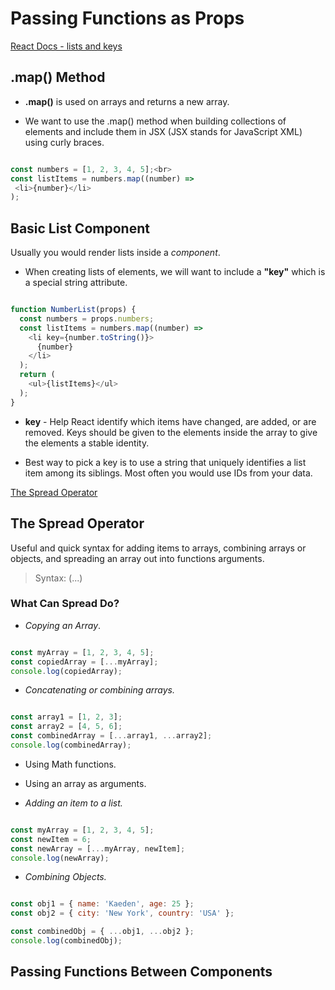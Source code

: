# Passing Functions as Props

[React Docs - lists and keys](https://legacy.reactjs.org/docs/lists-and-keys.html)

## .map() Method

- **.map()** is used on arrays and returns a new array.

- We want to use the .map() method when building collections of elements and include them in JSX (JSX stands for JavaScript XML) using curly braces.

``` javascript

const numbers = [1, 2, 3, 4, 5];<br>
const listItems = numbers.map((number) =>
 <li>{number}</li>
);
```

## Basic List Component

Usually you would render lists inside a *component*.

- When creating lists of elements, we will want to include a **"key"** which is a special string attribute.

``` javascript

function NumberList(props) {
  const numbers = props.numbers;
  const listItems = numbers.map((number) =>
    <li key={number.toString()}>
      {number}
    </li>
  );
  return (
    <ul>{listItems}</ul>
  );
}

```

- **key** - Help React identify which items have changed, are added, or are removed. Keys should be given to the elements inside the array to give the elements a stable identity.

- Best way to pick a key is to use a string that uniquely identifies a list item among its siblings. Most often you would use IDs from your data.

[The Spread Operator](https://medium.com/coding-at-dawn/how-to-use-the-spread-operator-in-javascript-b9e4a8b06fab)

## The Spread Operator

Useful and quick syntax for adding items to arrays, combining arrays or objects, and spreading an array out into functions arguments.

> Syntax: (...)

### What Can Spread Do?

- *Copying an Array*.

``` javascript

const myArray = [1, 2, 3, 4, 5];
const copiedArray = [...myArray];
console.log(copiedArray);

```

- *Concatenating or combining arrays.*

``` javascript

const array1 = [1, 2, 3];
const array2 = [4, 5, 6];
const combinedArray = [...array1, ...array2];
console.log(combinedArray);

```

- Using Math functions.

- Using an array as arguments.

- *Adding an item to a list.*

``` javascript

const myArray = [1, 2, 3, 4, 5];
const newItem = 6;
const newArray = [...myArray, newItem];
console.log(newArray);

```

- *Combining Objects.*

``` javascript

const obj1 = { name: 'Kaeden', age: 25 };
const obj2 = { city: 'New York', country: 'USA' };

const combinedObj = { ...obj1, ...obj2 };
console.log(combinedObj);

```

## Passing Functions Between Components

